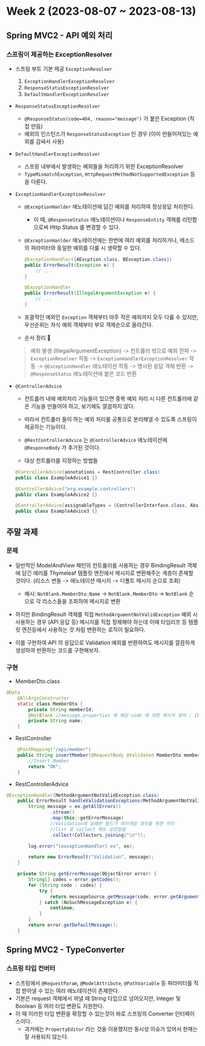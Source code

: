 # Week 2 (2023-08-07 ~ 2023-08-13)

## Spring MVC2 - API 예외 처리

### 스프링이 제공하는 ExceptionResolver 
- 스프링 부트 기본 제공 `ExceptionResolver`
    1. `ExceptionHandlerExceptionResolver`
    2. `ResponseStatusExceptionResolver`
    3. `DefaultHandlerExceptionResolver`

- `ResponseStatusExceptionResolver`
    - `@ResponseStatus(code=404, reason="message")` 가 붙은 Exception (직접 만듬)
    - 예외의 인스턴스가 `ResponseStatusException` 인 경우 (이미 만들어져있는 예외를 감싸서 사용)


- `DefaultHandlerExceptionResolver`
    - 스프링 내부에서 발생하는 예외들을 처리하기 위한 ExceptionResolver
    - `TypeMismatchException`, `HttpRequestMethodNotSupportedException` 등 을 다룬다.

- `ExceptionHandlerExceptionResolver` 
    - `@ExceptionHanlder` 애노테이션에 담긴 예외를 처리하여 정상응답 처리한다.
        - 이 때, `@ResponseStatus` 애노테이션이나 `ResponseEntity` 객체를 리턴함으로써 Http Status 를 변경할 수 있다.
    - `@ExceptionHanlder` 애노테이션에는 한번에 여러 예외를 처리하거나, 메소드의 파라미터와 동일한 예외를 다룰 시 생략할 수 있다.
        ```java
        @ExceptionHandler({AExcption.class, BException.class})
        public ErrorResult(Exception e) {
            // ...
        }

        @ExceptionHandler
        public ErrorResult(IllegalArgumentException e) {
            // ...
        }
        ```
    - 포괄적인 예외인 `Exception` 객체부터 아주 작은 예외까지 모두 다룰 수 있지만, 우선순위는 자식 예외 객체부터 부모 객체순으로 올라간다.

    - 순서 정리 🚕
    > 예외 발생 (IllegalArgumentException) -> 컨트롤러 밖으로 예외 전파 -> `ExceptionResolver` 작동 -> `ExceptionHandlerExceptionResolver` 작동 -> `@ExceptionHandler` 애노테이션 작동 -> 명시된 응답 객체 반환 -> `@ResponseStatus` 애노테이션에 붙은 코드 반환

- `@ControllerAdvice`
    - 컨트롤러 내에 예외처리 기능들이 있으면 중복 예외 처리 시 다른 컨트롤러에 같은 기능을 만들어야 하고, 보기에도 깔끔하지 않다.
    - 따라서 컨트롤러 들이 하는 예외 처리를 공통으로 분리해낼 수 있도록 스프링이 제공하는 기능이다.
    - `@RestControllerAdvice` 는 `@ControllerAdvice` 애노테이션에 `@ResponseBody` 가 추가된 것이다.

    - 대상 컨트롤러를 지정하는 방법들
    ```java
    @ControllerAdvice(annotations = RestController.class)
    public class ExampleAdvice1 {}

    @ControllerAdvice("org.example.controllers")
    public class ExampleAdvice2 {}

    @ControllerAdvice(assignableTypes = {ControllerInterface.class, AbstractController.class})
    public class ExampleAdvice3 {}
    ```

## 주말 과제
### 문제
- 일반적인 ModelAndView 패턴의 컨트롤러를 사용하는 경우 BindingResult 객체에 담긴 에러를 Thymeleaf 템플릿 엔진에서 메시지로 변환해주는 계층이 존재할 것이다. (리소스 번들 -> 애노테이션 메시지 -> 디폴트 메시지 순으로 조회)
    - 예시: `NotBlank.MemberDto.Name` -> `NotBlank.MemberDto` -> `NotBlank` 순으로 각 리소스들을 조회하여 메시지로 변환

- 하지만 BindingResult 객체를 직접 `MethodArgumentNotValidException` 예외 시 사용하는 경우 (API 응답 등) 메시지를 직접 정제해야 하는데 이때 타임리프 등 템플릿 엔진등에서 사용하는 것 처럼 변환하는 로직이 필요하다.

- 이를 구현하여 API 의 응답으로 Validation 예외를 반환하여도 메시지를 깔끔하게 생성하여 반환하는 코드를 구현해보자.

### 구현 
- MemberDto.class
```java
@Data
    @AllArgsConstructor
    static class MemberDto {
        private String memberId;
        @NotBlank //message.properties 에 해당 code 에 대한 메시지 정의 : {0} 필드에는 공백을 입력할 수 없습니다.
        private String name;
    }
```

- RestController
```java
    @PostMapping("/api/member")
    public String insertMember(@RequestBody @Validated MemberDto memberDto) {
        //Insert Member
        return "OK";
    }
```

- RestControllerAdvice
```java
@ExceptionHandler(MethodArgumentNotValidException.class)
    public ErrorResult handleValidationExceptions(MethodArgumentNotValidException ex){
        String message = ex.getAllErrors()
                .stream()
                .map(this::getErrorMessage)
                //Validation에 실패한 필드가 여러개일 경우를 위한 처리
                //list 로 collect 해도 상관없음
                .collect(Collectors.joining("\n"));

        log.error("[exceptionHandler] ex", ex);

        return new ErrorResult("Validation", message);
    }

    private String getErrorMessage(ObjectError error) {
        String[] codes = error.getCodes();
        for (String code : codes) {
            try {
                return messageSource.getMessage(code, error.getArguments(), null);
            } catch (NoSuchMessageException e) {
                continue;
            }
        }
        return error.getDefaultMessage();
    }
```

## Spring MVC2 - TypeConverter
### 스프링 타입 컨버터
- 스프링에서 `@RequestParam`, `@ModelAttribute`, `@PathVariable` 등 파라미터를 직접 받아낼 수 있는 여러 애노테이션이 존재한다.
- 기본은 request 객체에서 꺼낼 때 String 타입으로 넘어오지만, Integer 및 Boolean 등 여러 타입 변환도 지원한다.
- 이 때 이러한 타입 변환을 확장할 수 있는것이 바로 스프링의 Converter 인터페이스이다.
    - 과거에는 `PropertyEditor` 라는 것을 이용했지만 동시성 이슈가 있어서 현재는 잘 사용되지 않는다.